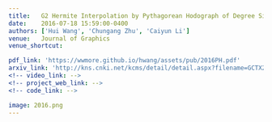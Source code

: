 ```yaml
---
title:   G2 Hermite Interpolation by Pythagorean Hodograph of Degree Six (in Chinese)
date:    2016-07-18 15:59:00-0400
authors: ['Hui Wang', 'Chungang Zhu', 'Caiyun Li']
venue:   Journal of Graphics 
venue_shortcut: 

pdf_link: 'https://wwmore.github.io/hwang/assets/pub/2016PH.pdf'
arxiv_link: 'http://kns.cnki.net/kcms/detail/detail.aspx?filename=GCTX201602003&dbcode=CJFQ&dbname=CJFD2016&v='
<!-- video_link: -->
<!-- project_web_link: -->
<!-- code_link: -->

image: 2016.png
---
```



